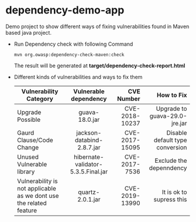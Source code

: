 # dependency-demo-app
Demo project to show different ways of fixing vulnerabilities found in Maven based java project.


- Run Dependency check with following Command

    ```mvn org.owasp:dependency-check-maven:check```

    The result will be generated at **target/dependency-check-report.html**

- Different kinds of vulnerabilities and ways to fix them


    | Vulnerability Category | Vulnerable dependency | CVE Number| How to Fix  |
    | ------------- |:-------------:| -----:| -----:|
    |Upgrade Possible | guava-18.0.jar| CVE-2018-10237 |Upgrade to guava-29.0-jre.jar |
    |Gaurd Clause/Code Change | jackson-databind-2.8.7.jar| CVE-2017-15095  | Disable default type conversion|
    |Unused Vulnerable library  | hibernate-validator-5.3.5.Final.jar | CVE-2017-7536  | Exclude the depenndency |
    |Vulnerability is not applicable as we dont use the related feature | quartz-2.0.1.jar | CVE-2019-13990 | It is ok to supress this |
